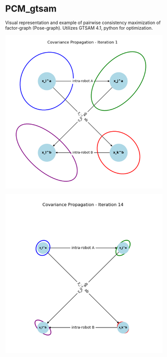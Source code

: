 # PCM_gtsam
Visual representation and example of pairwise consistency maximization of factor-graph (Pose-graph). Utilizes GTSAM 4.1, python for optimization.



 ![init](init.png)

 
 ![iter14](iter14.png)
